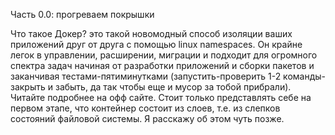 Часть 0.0: прогреваем покрышки

Что такое Докер? это такой новомодный способ изоляции ваших приложений друг от друга с помощью linux namespaces. Он крайне легок в управлении, расширении, миграции и подходит для огромного спектра задач начиная от разработки приложений и сборки пакетов и заканчивая тестами-пятиминутками (запустить-проверить 1-2 команды-закрыть и забыть, да так чтобы еще и мусор за тобой прибрали). Читайте подробнее на офф сайте. Стоит только представлять себе на первом этапе, что контейнер состоит из слоев, т.е. из слепков состояний файловой системы. Я расскажу об этом чуть позже.
